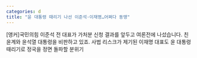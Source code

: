 ```yaml
---
categories: d
title: "윤 대통령 때리기 나선 이준석·이재명…어쩌다 동맹"
---
```

 [앵커]국민의힘 이준석 전 대표가 가처분 신청 결과를 앞두고 여론전에 나섰습니다. 친윤계와 윤석열 대통령을 비판하고 있죠. 사법 리스크가 제기된 이재명 대표도 윤 대통령 때리기로 정국을 정면 돌파할 분위기